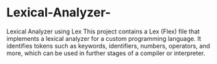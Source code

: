 # Lexical-Analyzer-
Lexical Analyzer using Lex This project contains a Lex (Flex) file that implements a lexical analyzer for a custom programming language. It identifies tokens such as keywords, identifiers, numbers, operators, and more, which can be used in further stages of a compiler or interpreter.
